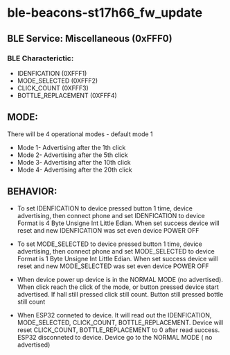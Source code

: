 # ble-beacons-st17h66_fw_update



## BLE Service: Miscellaneous (0xFFF0)
### BLE Characterictic:
 + IDENFICATION  (0XFFF1)
 + MODE_SELECTED      (0XFFF2)
 + CLICK_COUNT        (0XFFF3)
 + BOTTLE_REPLACEMENT (0XFFF4)

## MODE:
There will be 4 operational modes - default mode 1
- Mode 1- Advertising after the 1th click
- Mode 2- Advertising after the 5th click
- Mode 3- Advertising after the 10th click
- Mode 4- Advertising after the 20th click

## BEHAVIOR:
- To set IDENFICATION to device pressed button 1 time, device advertising, then connect phone and set IDENFICATION to device
Format is 4 Byte Unsigne Int Little Edian. When set success device will reset and new IDENFICATION was set even device POWER OFF

- To set MODE_SELECTED to device pressed button 1 time, device advertising, then connect phone and set MODE_SELECTED to device
Format is 1 Byte Unsigne Int Little Edian. When set success device will reset and new MODE_SELECTED was set even device POWER OFF

- When device power up device is in the NORMAL MODE (no advertised). When click reach the click of the mode, or button pressed
device start advertised. If hall still pressed click still count. Button still pressed bottle still count

- When ESP32 conneted to device. It will read out the IDENFICATION, MODE_SELECTED, CLICK_COUNT, 
BOTTLE_REPLACEMENT. Device will reset CLICK_COUNT, BOTTLE_REPLACEMENT to 0 after read success.
ESP32 disconneted to device. Device go to the NORMAL MODE ( no advertised)
